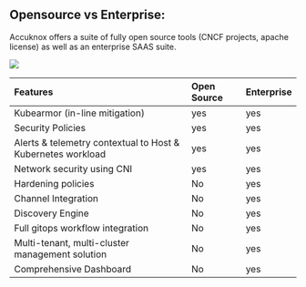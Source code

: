## **Opensource vs Enterprise:**

Accuknox offers a suite of fully open source tools (CNCF projects, apache license) as well as an enterprise SAAS suite.

![](/overview/images/os-vs-enterprise.png)

| Features                         | Open Source      | Enterprise |
| :--------------------------------| :----------------| :----------|
| Kubearmor (in-line mitigation)   | yes              | yes        |
| Security Policies                | yes              | yes        |
| Alerts & telemetry contextual to Host & Kubernetes workload| yes | yes  |
| Network security using CNI       | yes              | yes        |
| Hardening policies               | No               | yes        |
| Channel Integration              | No               | yes        |
| Discovery Engine                 | No               | yes        |
|Full gitops workflow integration  | No               | yes        |
| Multi-tenant, multi-cluster management solution| No | yes        |
| Comprehensive Dashboard          | No               | yes        |